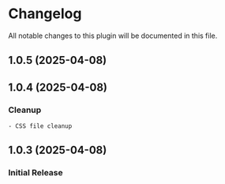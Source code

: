 # Changelog
All notable changes to this plugin will be documented in this file.

## 1.0.5 (2025-04-08)


## 1.0.4 (2025-04-08)

### Cleanup

    - CSS file cleanup

## 1.0.3 (2025-04-08)

### Initial Release
